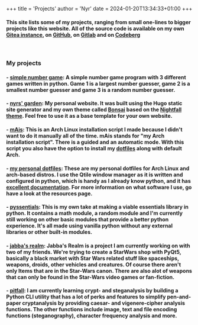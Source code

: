 +++
title = 'Projects'
author = 'Nyr'
date = 2024-01-20T13:34:33+01:00
+++
#### This site lists some of my projects, ranging from small one-lines to bigger projects like this website. All of the source code is available on my own [Gitea instance](https://git.nyrslab.org/), on [GitHub](https://github.com/Aiclys), on [Gitlab](https://gitlab.com/aiclys) and on [Codeberg](https://codeberg.org/)
&nbsp;
&nbsp;
### My projects
#### - **[simple number game]():** A simple number game program with 3 different games written in python. Game 1 is a largest number guesser, game 2 is a smallest number guesser and game 3 is a random number guesser.

#### - **[nyrs' garden](https://nyrs.garden):** My personal website. It was built using the Hugo static site generator and my own theme called [Bonsai](https://github.com/Aiclys/Bonsia-Hugo-theme) based on the [Nightfall theme](https://themes.gohugo.io/themes/hugo-theme-nightfall/). Feel free to use it as a base template for your own website.

#### - **[mAis](https://github.com/Aiclys/mais):** This is an Arch Linux installation script I made because I didn't want to do it manually all of the time. mAis stands for "my Arch installation script". There is a guided and an automatic mode. With this script you also have the option to install my [dotfiles](https://github.com/Aiclys/dotfiles) along with default Arch. 

#### - **[my personal dotfiles](https://github.com/Aiclys/dotfiles):** These are my personal dotfiles for Arch Linux and arch-based distros. I use the Qtile window manager as it is written and configured in python, which is handy as I already know python, and it has [excellent documentation](https://docs.qtile.org/en/stable/). For more information on what software I use, go have a look at the resources page.

#### - **[pyssentials](https://github.com/Aiclys/pyssentials):** This is my own take at making a viable essentials library in python. It contains a math module, a random module and I'm currently still working on other basic modules that provide a better python experience. It's all made using vanilla python without any external libraries or other built-in modules.

#### - **[jabba's realm](https://github.com/Aiclys/Jabba-s-Realm):** Jabba's Realm is a project I am currently working on with two of my friends. We're trying to create a StarWars shop with PyQt5, basically a black market with Star Wars related stuff like spaceships, weapons, droids, other vehicles and creatures. Of course there aren't only Items that are in the Star-Wars canon. There are also alot of weapons that can only be found in the Star-Wars video games or fan-fiction.

#### - **[pitfall](https://github.com/Aiclys/pitfall):** I am currently learning crypt- and steganalysis by building a Python CLI utility that has a lot of perks and features to simplify pen-and-paper cryptanalysis by providing caesar- and vigenere-cipher analysis functions. The other functions include image, text and file encoding functions (steganography), character frequency analysis and more. 

